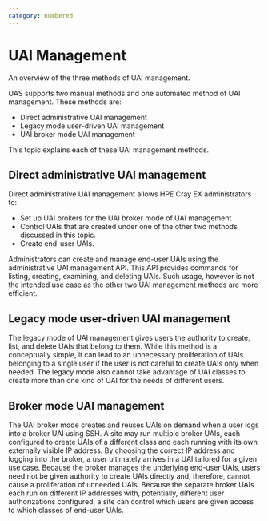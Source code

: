 ```yaml
---
category: numbered
---
```


# UAI Management

An overview of the three methods of UAI management.

UAS supports two manual methods and one automated method of UAI management. These methods are:

-   Direct administrative UAI management
-   Legacy mode user-driven UAI management
-   UAI broker mode UAI management

This topic explains each of these UAI management methods.

## Direct administrative UAI management

Direct administrative UAI management allows HPE Cray EX administrators to:

-   Set up UAI brokers for the UAI broker mode of UAI management
-   Control UAIs that are created under one of the other two methods discussed in this topic.
-   Create end-user UAIs.

Administrators can create and manage end-user UAIs using the administrative UAI management API. This API provides commands for listing, creating, examining, and deleting UAIs. Such usage, however is not the intended use case as the other two UAI management methods are more efficient.

## Legacy mode user-driven UAI management

The legacy mode of UAI management gives users the authority to create, list, and delete UAIs that belong to them. While this method is a conceptually simple, it can lead to an unnecessary proliferation of UAIs belonging to a single user if the user is not careful to create UAIs only when needed. The legacy mode also cannot take advantage of UAI classes to create more than one kind of UAI for the needs of different users.

## Broker mode UAI management

The UAI broker mode creates and reuses UAIs on demand when a user logs into a broker UAI using SSH. A site may run multiple broker UAIs, each configured to create UAIs of a different class and each running with its own externally visible IP address. By choosing the correct IP address and logging into the broker, a user ultimately arrives in a UAI tailored for a given use case. Because the broker manages the underlying end-user UAIs, users need not be given authority to create UAIs directly and, therefore, cannot cause a proliferation of unneeded UAIs. Because the separate broker UAIs each run on different IP addresses with, potentially, different user authorizations configured, a site can control which users are given access to which classes of end-user UAIs.


